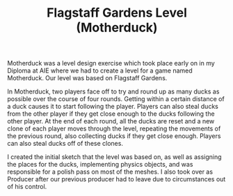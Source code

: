 ﻿---
layout: project
title: Flagstaff Gardens Level (Motherduck)
year: 2019
genre: Action
roles: Design, Art
featureimage: /assets/images/motherduck.jpg
downloadlinks:
team:
  - Rhiannon Forster
  - Johnny Kwong
  - Jordan Massey
---

Motherduck was a level design exercise which took place early on in my Diploma at AIE where we had to create a level for a game named Motherduck. Our level was based on Flagstaff Gardens.

In Motherduck, two players face off to try and round up as many ducks as possible over the course of four rounds. Getting within a certain distance of a duck causes it to start following the player. Players can also steal ducks from the other player if they get close enough to the ducks following the other player. At the end of each round, all the ducks are reset and a new clone of each player moves through the level, repeating the movements of the previous round, also collecting ducks if they get close enough. Players can also steal ducks off of these clones.

I created the initial sketch that the level was based on, as well as assigning the places for the ducks, implementing physics objects, and was responsible for a polish pass on most of the meshes. I also took over as Producer after our previous producer had to leave due to circumstances out of his control.
